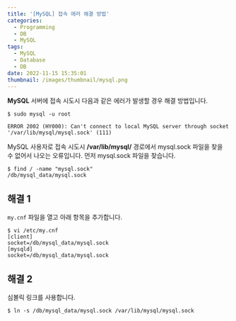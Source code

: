 ```yaml
---
title: '[MySQL] 접속 에러 해결 방법'
categories:
  - Programming
  - DB
  - MySQL
tags:
  - MySQL
  - Database
  - DB
date: 2022-11-15 15:35:01
thumbnail: /images/thumbnail/mysql.png
---
```


**MySQL** 서버에 접속 시도시 다음과 같은 에러가 발생할 경우 해결 방법입니다.

```shell
$ sudo mysql -u root

ERROR 2002 (HY000): Can't connect to local MySQL server through socket '/var/lib/mysql/mysql.sock' (111)
```

MySQL 사용자로 접속 시도시 **/var/lib/mysql/** 경로에서 mysql.sock 파일을 찾을 수 없어서 나오는 오류입니다.
먼저 mysql.sock 파일을 찾습니다.

```shell
$ find / -name "mysql.sock"
/db/mysql_data/mysql.sock
```

## 해결 1

`my.cnf` 파일을 열고 아래 항목을 추가합니다.

```shell
$ vi /etc/my.cnf
[client]
socket=/db/mysql_data/mysql.sock
[mysqld]
socket=/db/mysql_data/mysql.sock
```

## 해결 2

심볼릭 링크를 사용합니다.

```shell
$ ln -s /db/mysql_data/mysql.sock /var/lib/mysql/mysql.sock
```
